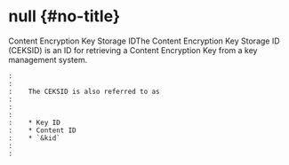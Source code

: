 ---
---

# null {#no-title}

Content Encryption Key Storage IDThe Content Encryption Key Storage ID (CEKSID) is an ID for retrieving a Content Encryption Key from a key management system.

```
:    
:    
:    The CEKSID is also referred to as
:    
:    
:    
:    * Key ID
:    * Content ID
:    * `&kid`
:    
:    
```
